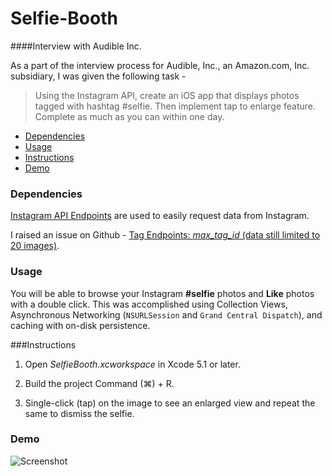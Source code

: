 # Selfie-Booth

####Interview with Audible Inc. 

As a part of the interview process for Audible, Inc., an Amazon.com, Inc. subsidiary, I was given the following task -

>Using the Instagram API, create an iOS app that displays photos tagged with hashtag #selfie. Then implement tap to enlarge feature. Complete as much as you can within one day.


- [Dependencies](#Dependencies)
- [Usage](#Usage)
- [Instructions](#Instructions)
- [Demo](#Demo)

### Dependencies 

[Instagram API Endpoints](http://instagram.com/developer/) are used to easily request data from Instagram.

I raised an issue on Github - [Tag Endpoints: __max_\__tag_\__id__ (data still limited to 20 images)](https://github.com/Instagram/instagram-ruby-gem/issues/140).

### Usage

You will be able to browse your Instagram **#selfie** photos and **Like** photos with a double click. This was accomplished using Collection Views, Asynchronous Networking (`NSURLSession` and `Grand Central Dispatch`), and caching with on-disk persistence.

###Instructions 

1) Open *SelfieBooth.xcworkspace* in Xcode 5.1 or later.

2) Build the project Command (⌘) + R.

3) Single-click (tap) on the image to see an enlarged view and repeat the same to dismiss the selfie.

### Demo
![Screenshot](http://i.imgur.com/thjWsSh.gif)
